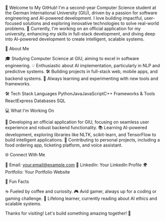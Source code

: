 👋 Welcome to My GitHub!
I'm a second-year Computer Science student at the German International University (GIU), driven by a passion for software engineering and AI-powered development. I love building impactful, user-focused solutions and exploring innovative technologies to solve real-world problems.
🌟 Currently, I'm working on an official application for my university, enhancing my skills in full-stack development, and diving deep into AI-powered development to create intelligent, scalable systems.

🚀 About Me

🎓 Studying Computer Science at GIU, aiming to excel in software engineering.
💡 Enthusiastic about AI implementation, particularly in NLP and predictive systems.
🛠️ Building projects in full-stack web, mobile apps, and backend systems.
🌱 Always learning and experimenting with new tools and frameworks.


🛠️ Tech Stack
Languages
PythonJavaJavaScriptC++
Frameworks & Tools
ReactExpress
Databases
SQL

💻 What I'm Working On

🏫 Developing an official application for GIU, focusing on seamless user experience and robust backend functionality.
📚 Learning AI-powered development, exploring libraries like NLTK, scikit-learn, and TensorFlow to build intelligent applications.
🔧 Contributing to personal projects, including a food ordering app, ticketing platform, and voice assistant.


🌐 Connect With Me

📧 Email: your.email@example.com
💼 LinkedIn: Your LinkedIn Profile
🌍 Portfolio: Your Portfolio Website


📌 Fun Facts

☕ Fueled by coffee and curiosity.
🎮 Avid gamer, always up for a coding or gaming challenge.
📖 Lifelong learner, currently reading about AI ethics and scalable systems.

Thanks for visiting! Let's build something amazing together! 🚀

